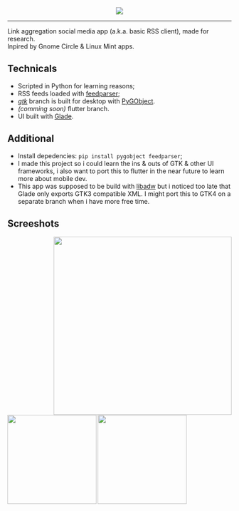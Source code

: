 <div align="center">
  <img align="center" src="https://github.com/user-attachments/assets/ecd79ed6-311e-45e7-abbb-a16822ec4f68"></img>
  <hr>
  <div align="left">
    <a>Link aggregation social media app (a.k.a. basic RSS client), made for research.</a>
    <br>
    <a>Inpired by Gnome Circle & Linux Mint apps.</a>
    <br>
    <h2>Technicals</h2>
    <ul>
      <li>Scripted in Python for learning reasons;</li>
      <li>RSS feeds loaded with <a href="https://pypi.org/project/feedparser/">feedparser</a>;</li>
      <li><i><a href="https://github.com/ahopness/Juno/tree/gtk">gtk</a></i> branch is built for desktop with <a href="https://pygobject.gnome.org/">PyGObject</a>.</li>
      <li><i>(comming soon)</i> flutter branch.</li>
      <li>UI built with <a href="https://glade.gnome.org/">Glade</a>.</li>
    </ul>
  <h2>Additional</h2>
  <ul>
    <li>Install depedencies: <code>pip install pygobject feedparser</code>;</li>
    <li>I made this project so i could learn the ins & outs of GTK & other UI frameworks, i also want to port this to flutter in the near future to learn more about mobile dev.</li>
    <li>This app was supposed to be build with <a href="https://gitlab.gnome.org/GNOME/libadwaita">libadw</a> but i noticed too late that Glade only exports GTK3 compatible XML. I might port this to GTK4 on a separate branch when i have more free time.</li>
  </ul>
  <h2>Screeshots</h2>
  <img align="right" height="400px" src="https://github.com/user-attachments/assets/65d372da-2371-43eb-90f1-25a62b7d8ffd"></img>
  <img align="left" height="200px" src="https://github.com/user-attachments/assets/4cf7a3b6-fed5-45b5-928a-daf1738653fb"></img>
  <br> <br>
  <img align="left" height="200px" src="https://github.com/user-attachments/assets/cf25669c-9aac-48f1-8ade-fc749c498a29"></img>
  </div>
</div>
